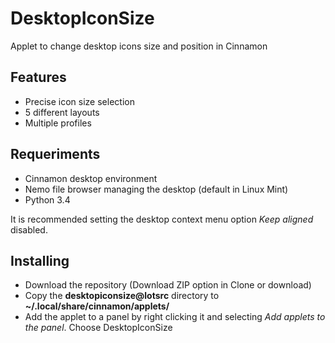 # DesktopIconSize

Applet to change desktop icons size and position in Cinnamon

## Features

* Precise icon size selection
* 5 different layouts
* Multiple profiles

## Requeriments

* Cinnamon desktop environment
* Nemo file browser managing the desktop (default in Linux Mint)
* Python 3.4

It is recommended setting the desktop context menu option *Keep aligned* disabled. 

## Installing

* Download the repository (Download ZIP option in Clone or download)
* Copy the **desktopiconsize@lotsrc** directory to **~/.local/share/cinnamon/applets/**
* Add the applet to a panel by right clicking it and selecting *Add applets to the panel*. Choose DesktopIconSize
